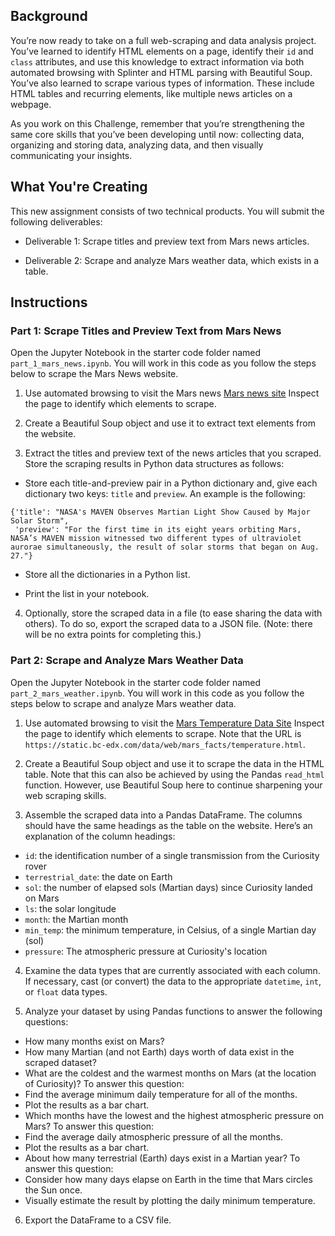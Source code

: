## Background

You’re now ready to take on a full web-scraping and data analysis project. You’ve learned to identify HTML elements on a page, identify their `id` and `class` attributes, and use this knowledge to extract information via both automated browsing with Splinter and HTML parsing with Beautiful Soup. You’ve also learned to scrape various types of information. These include HTML tables and recurring elements, like multiple news articles on a webpage.

As you work on this Challenge, remember that you’re strengthening the same core skills that you’ve been developing until now: collecting data, organizing and storing data, analyzing data, and then visually communicating your insights.

## What You're Creating

This new assignment consists of two technical products. You will submit the following deliverables:

* Deliverable 1: Scrape titles and preview text from Mars news articles.

* Deliverable 2: Scrape and analyze Mars weather data, which exists in a table.


## Instructions

### Part 1: Scrape Titles and Preview Text from Mars News

Open the Jupyter Notebook in the starter code folder named `part_1_mars_news.ipynb`. You will work in this code as you follow the steps below to scrape the Mars News website.

1. Use automated browsing to visit the Mars news [Mars news site](https://static.bc-edx.com/data/web/mars_news/index.html) Inspect the page to identify which elements to scrape.

2. Create a Beautiful Soup object and use it to extract text elements from the website.

3. Extract the titles and preview text of the news articles that you scraped. Store the scraping results in Python data structures as follows:

 * Store each title-and-preview pair in a Python dictionary and, give each dictionary two keys: `title` and `preview`. An example is the following:

```
{'title': "NASA's MAVEN Observes Martian Light Show Caused by Major Solar Storm", 
 'preview': "For the first time in its eight years orbiting Mars, NASA’s MAVEN mission witnessed two different types of ultraviolet aurorae simultaneously, the result of solar storms that began on Aug. 27."}
```

 * Store all the dictionaries in a Python list.
 
 * Print the list in your notebook.

4. Optionally, store the scraped data in a file (to ease sharing the data with others). To do so, export the scraped data to a JSON file. (Note: there will be no extra points for completing this.)

### Part 2: Scrape and Analyze Mars Weather Data

Open the Jupyter Notebook in the starter code folder named `part_2_mars_weather.ipynb`. You will work in this code as you follow the steps below to scrape and analyze Mars weather data.

1. Use automated browsing to visit the [Mars Temperature Data Site](https://static.bc-edx.com/data/web/mars_facts/temperature.html) Inspect the page to identify which elements to scrape. Note that the URL is `https://static.bc-edx.com/data/web/mars_facts/temperature.html`.

2. Create a Beautiful Soup object and use it to scrape the data in the HTML table. Note that this can also be achieved by using the Pandas `read_html` function. However, use Beautiful Soup here to continue sharpening your web scraping skills.

3. Assemble the scraped data into a Pandas DataFrame. The columns should have the same headings as the table on the website. Here’s an explanation of the column headings:

 * `id`: the identification number of a single transmission from the Curiosity rover
 * `terrestrial_date`: the date on Earth
 * `sol`: the number of elapsed sols (Martian days) since Curiosity landed on Mars
 * `ls`: the solar longitude
 * `month`: the Martian month
 * `min_temp`: the minimum temperature, in Celsius, of a single Martian day (sol)
 * `pressure`: The atmospheric pressure at Curiosity's location

4. Examine the data types that are currently associated with each column. If necessary, cast (or convert) the data to the appropriate `datetime`, `int`, or `float` data types.

5. Analyze your dataset by using Pandas functions to answer the following questions:

* How many months exist on Mars?
* How many Martian (and not Earth) days worth of data exist in the scraped dataset?
* What are the coldest and the warmest months on Mars (at the location of Curiosity)? To answer this question:
 * Find the average minimum daily temperature for all of the months.
 * Plot the results as a bar chart.
* Which months have the lowest and the highest atmospheric pressure on Mars? To answer this question:
 * Find the average daily atmospheric pressure of all the months.
 * Plot the results as a bar chart.
* About how many terrestrial (Earth) days exist in a Martian year? To answer this question:
 * Consider how many days elapse on Earth in the time that Mars circles the Sun once.
 * Visually estimate the result by plotting the daily minimum temperature.
  
6. Export the DataFrame to a CSV file.
